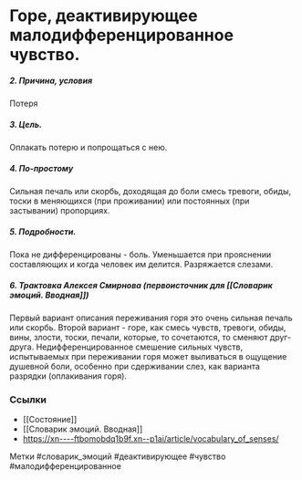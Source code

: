 
#  Горе, деактивирующее малодифференцированное чувство.

##### 2. Причина, условия
Потеря

##### 3. Цель.
Оплакать потерю и попрощаться с нею.

##### 4. По-простому
Сильная печаль или скорбь, доходящая до боли смесь тревоги, обиды, тоски в меняющихся (при проживании) или постоянных (при застывании) пропорциях.

##### 5. Подробности.
Пока не дифференцированы - боль. Уменьшается при прояснении составляющих и когда человек им делится. Разряжается слезами.

##### 6. Трактовка Алексея Смирнова (первоисточник для [[Словарик эмоций. Вводная]])
Первый вариант описания переживания горя это очень сильная печаль или скорбь. Второй вариант - горе, как смесь чувств, тревоги, обиды, вины, злости, тоски, печали, которые, то сочетаются, то сменяют друг-друга. Недифференцированное смешение сильных чувств, испытываемых при переживании горя может выливаться в ощущение душевной боли, особенно при сдерживании слез, как варианта разрядки (оплакивания горя).


### Ссылки
- [[Состояние]]
- [[Словарик эмоций. Вводная]]
- https://xn----ftbomobdq1b9f.xn--p1ai/article/vocabulary_of_senses/


Метки #словарик_эмоций #деактивирующее #чувство #малодифференцированное

